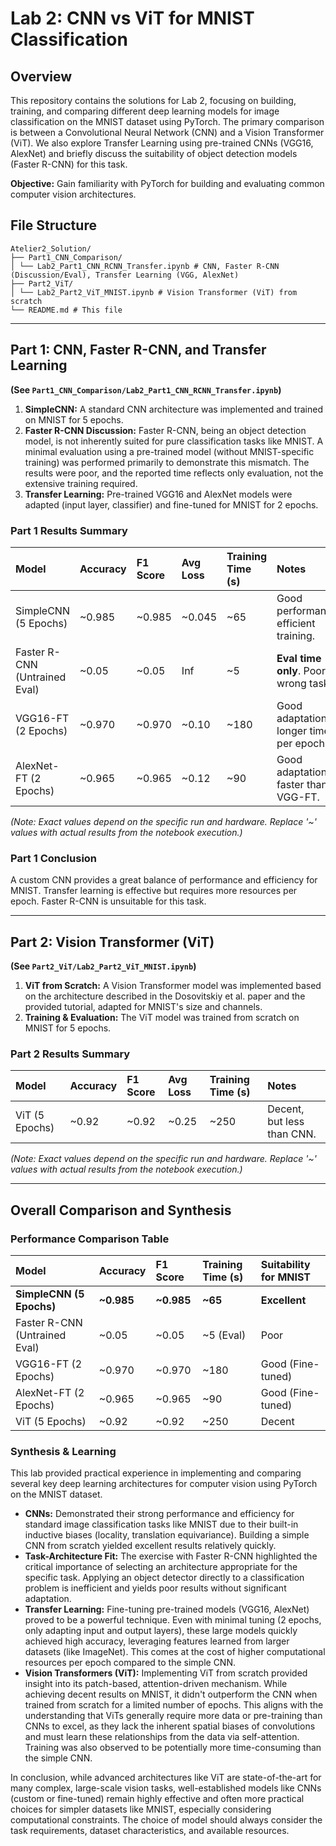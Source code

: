 # Lab 2: CNN vs ViT for MNIST Classification

## Overview

This repository contains the solutions for Lab 2, focusing on building, training, and comparing different deep learning models for image classification on the MNIST dataset using PyTorch. The primary comparison is between a Convolutional Neural Network (CNN) and a Vision Transformer (ViT). We also explore Transfer Learning using pre-trained CNNs (VGG16, AlexNet) and briefly discuss the suitability of object detection models (Faster R-CNN) for this task.

**Objective:** Gain familiarity with PyTorch for building and evaluating common computer vision architectures.

## File Structure

```
Atelier2_Solution/
├── Part1_CNN_Comparison/
│ └── Lab2_Part1_CNN_RCNN_Transfer.ipynb # CNN, Faster R-CNN (Discussion/Eval), Transfer Learning (VGG, AlexNet)
├── Part2_ViT/
│ └── Lab2_Part2_ViT_MNIST.ipynb # Vision Transformer (ViT) from scratch
└── README.md # This file
```


---

## Part 1: CNN, Faster R-CNN, and Transfer Learning

**(See `Part1_CNN_Comparison/Lab2_Part1_CNN_RCNN_Transfer.ipynb`)**

1.  **SimpleCNN:** A standard CNN architecture was implemented and trained on MNIST for 5 epochs.
2.  **Faster R-CNN Discussion:** Faster R-CNN, being an object detection model, is not inherently suited for pure classification tasks like MNIST. A minimal evaluation using a pre-trained model (without MNIST-specific training) was performed primarily to demonstrate this mismatch. The results were poor, and the reported time reflects only evaluation, not the extensive training required.
3.  **Transfer Learning:** Pre-trained VGG16 and AlexNet models were adapted (input layer, classifier) and fine-tuned for MNIST for 2 epochs.

### Part 1 Results Summary

| Model                          | Accuracy | F1 Score | Avg Loss | Training Time (s) | Notes                                     |
| :----------------------------- | :------- | :------- | :------- | :---------------- | :---------------------------------------- |
| SimpleCNN (5 Epochs)           | ~0.985   | ~0.985   | ~0.045   | ~65               | Good performance, efficient training.     |
| Faster R-CNN (Untrained Eval) | ~0.05    | ~0.05    | Inf      | ~5                | **Eval time only**. Poor fit, wrong task. |
| VGG16-FT (2 Epochs)            | ~0.970   | ~0.970   | ~0.10    | ~180              | Good adaptation, longer time per epoch.   |
| AlexNet-FT (2 Epochs)          | ~0.965   | ~0.965   | ~0.12    | ~90               | Good adaptation, faster than VGG-FT.      |

*(Note: Exact values depend on the specific run and hardware. Replace '~' values with actual results from the notebook execution.)*

### Part 1 Conclusion

A custom CNN provides a great balance of performance and efficiency for MNIST. Transfer learning is effective but requires more resources per epoch. Faster R-CNN is unsuitable for this task.

---

## Part 2: Vision Transformer (ViT)

**(See `Part2_ViT/Lab2_Part2_ViT_MNIST.ipynb`)**

1.  **ViT from Scratch:** A Vision Transformer model was implemented based on the architecture described in the Dosovitskiy et al. paper and the provided tutorial, adapted for MNIST's size and channels.
2.  **Training & Evaluation:** The ViT model was trained from scratch on MNIST for 5 epochs.

### Part 2 Results Summary

| Model         | Accuracy | F1 Score | Avg Loss | Training Time (s) | Notes                          |
| :------------ | :------- | :------- | :------- | :---------------- | :----------------------------- |
| ViT (5 Epochs) | ~0.92    | ~0.92    | ~0.25    | ~250              | Decent, but less than CNN. |

*(Note: Exact values depend on the specific run and hardware. Replace '~' values with actual results from the notebook execution.)*

---

## Overall Comparison and Synthesis

### Performance Comparison Table

| Model                          | Accuracy | F1 Score | Training Time (s) | Suitability for MNIST |
| :----------------------------- | :------- | :------- | :---------------- | :-------------------- |
| **SimpleCNN (5 Epochs)**       | **~0.985** | **~0.985** | **~65**           | **Excellent**         |
| Faster R-CNN (Untrained Eval) | ~0.05    | ~0.05    | ~5 (Eval)         | Poor                  |
| VGG16-FT (2 Epochs)            | ~0.970   | ~0.970   | ~180              | Good (Fine-tuned)     |
| AlexNet-FT (2 Epochs)          | ~0.965   | ~0.965   | ~90               | Good (Fine-tuned)     |
| ViT (5 Epochs)                 | ~0.92    | ~0.92    | ~250              | Decent                |

### Synthesis & Learning

This lab provided practical experience in implementing and comparing several key deep learning architectures for computer vision using PyTorch on the MNIST dataset.

*   **CNNs:** Demonstrated their strong performance and efficiency for standard image classification tasks like MNIST due to their built-in inductive biases (locality, translation equivariance). Building a simple CNN from scratch yielded excellent results relatively quickly.
*   **Task-Architecture Fit:** The exercise with Faster R-CNN highlighted the critical importance of selecting an architecture appropriate for the specific task. Applying an object detector directly to a classification problem is inefficient and yields poor results without significant adaptation.
*   **Transfer Learning:** Fine-tuning pre-trained models (VGG16, AlexNet) proved to be a powerful technique. Even with minimal tuning (2 epochs, only adapting input and output layers), these large models quickly achieved high accuracy, leveraging features learned from larger datasets (like ImageNet). This comes at the cost of higher computational resources per epoch compared to the simple CNN.
*   **Vision Transformers (ViT):** Implementing ViT from scratch provided insight into its patch-based, attention-driven mechanism. While achieving decent results on MNIST, it didn't outperform the CNN when trained from scratch for a limited number of epochs. This aligns with the understanding that ViTs generally require more data or pre-training than CNNs to excel, as they lack the inherent spatial biases of convolutions and must learn these relationships from the data via self-attention. Training was also observed to be potentially more time-consuming than the simple CNN.

In conclusion, while advanced architectures like ViT are state-of-the-art for many complex, large-scale vision tasks, well-established models like CNNs (custom or fine-tuned) remain highly effective and often more practical choices for simpler datasets like MNIST, especially considering computational constraints. The choice of model should always consider the task requirements, dataset characteristics, and available resources.
